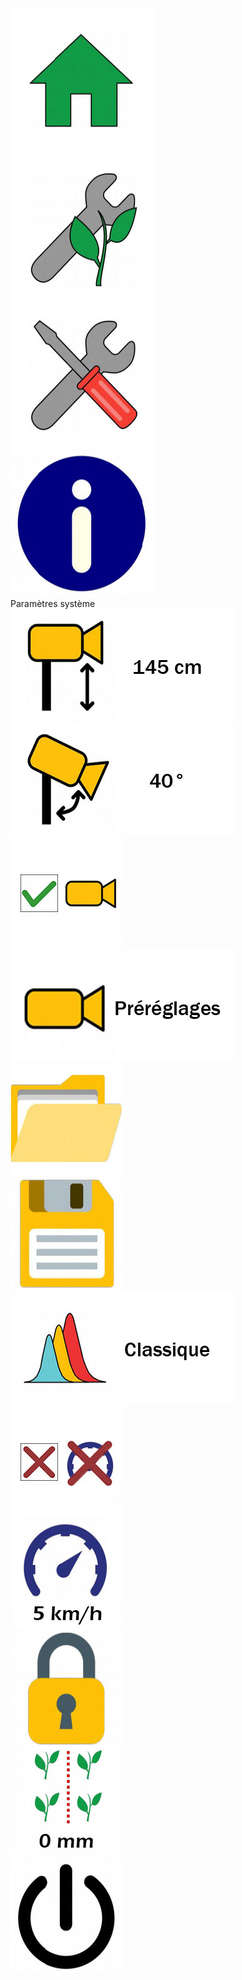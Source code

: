 <!DOCTYPE html>
<html>
<head>
	<meta charset="utf-8">
	<meta name="viewport" content="width=device width, initial-scale=1">
	<title>Interface Cormiers</title>
	<link rel="stylesheet" href="https://maxcdn.bootstrapcdn.com/bootstrap/4.0.0/css/bootstrap.min.css" integrity="sha384-Gn5384xqQ1aoWXA+058RXPxPg6fy4IWvTNh0E263XmFcJlSAwiGgFAW/dAiS6JXm" crossorigin="anonymous">
	<link rel="stylesheet" type="text/css" href="style.css">
	<script src="https://code.jquery.com/jquery-3.2.1.slim.min.js" integrity="sha384-KJ3o2DKtIkvYIK3UENzmM7KCkRr/rE9/Qpg6aAZGJwFDMVNA/GpGFF93hXpG5KkN" crossorigin="anonymous"></script>
	<script src="https://cdnjs.cloudflare.com/ajax/libs/popper.js/1.12.9/umd/popper.min.js" integrity="sha384-ApNbgh9B+Y1QKtv3Rn7W3mgPxhU9K/ScQsAP7hUibX39j7fakFPskvXusvfa0b4Q" crossorigin="anonymous"></script>
	<script src="https://maxcdn.bootstrapcdn.com/bootstrap/4.0.0/js/bootstrap.min.js" integrity="sha384-JZR6Spejh4U02d8jOt6vLEHfe/JQGiRRSQQxSfFWpi1MquVdAyjUar5+76PVCmYl" crossorigin="anonymous"></script>
	<script src="https://ajax.googleapis.com/ajax/libs/jquery/3.5.0/jquery.min.js"></script>

	

</head>

<body>
	<div class="row justify-content-center">
		<div class="divmar">
			<div class="grid-container1">
				<div class="grid-div1 grid-cursor" id="ic1"><img class="itsize1" src="Images/b40.jpg"></div>
				<div class="grid-div1 grid-cursor" id="ic2"><img class="itsize1" src="Images/b39.jpg"></div>
				<div class="grid-div0 grid-cursor" id="ic3"><img class="itsize1" src="Images/b38.jpg"></div>
				<div class="grid-div1 grid-cursor" id="ic4"><img class="itsize1" src="Images/b41.jpg"></div>
				<div class="blank3 grid-div1"></div>
				<div class="blank2 grid-div2"></div>
				<div class="grid-ti2 texts grid-div4" id="title">Paramètres système</div>
			</div>
			<div class="grid-container2">
				<div class="itcam1 grid-div1 grid-cursor" id="btn1" data-value="145"><img class="itsize1" id="img1" src="Images/b68.jpg"></div>
				<div class="itcam2 grid-div1 grid-cursor" id="btn2" data-value="40"><img class="itsize1" id="img2" src="Images/b69.jpg"></div>
				<div class="grid-div1 grid-cursor" id="btn3" data-value="on"><img class="itsize1" id="img3" src="Images/b64.jpg"></div>
				<div class="itcam3 grid-div1 grid-cursor" id="btn4"><img class="itsize1" id="img4" src="Images/b67.jpg"></div>
				<div class="grid-div1 grid-cursor" id="btn5"><img class="itsize1" id="img5" src="Images/b34.jpg"></div>
				<div class="grid-div1" id="btn6"></div>
				<div class="grid-div1" id="btn7"></div>
				<div class="grid-div1" id="btn8"></div>
				<div class="grid-div1" id="btn9"></div>
				<div class="grid-div1" id="btn10"></div>
				<div class="grid-div1" id="btn11"></div>
				<div class="grid-div1" id="btn12"></div>
				<div class="grid-div1 grid-cursor" id="btn13"><img class="itsize1" src="Images/b33.jpg"></div>
				<div class="itcam1 grid-div1 grid-cursor" id="btn14" data-value="cla"><img class="itsize1" id="img14" src="Images/b70.jpg"></div>
				<div class="grid-div1" id="btn15"></div>
				<div class="grid-div1 grid-cursor" id="btn16" data-value="off"><img class="itsize1" id="img16" src="Images/b65.jpg"></div>
				<div class="grid-div1 grid-cursor" id="btn17" data-value="5"><img class="itsize1" id="img17" src="Images/b71.jpg"></div>
				<div class="grid-div1" id="btn18"></div>
				<div class="grid-div1" id="btn19"></div>
				<div class="grid-div1 grid-cursor" id="btn20"><img class="itsize1" src="Images/b35.jpg"></div>
				<div class="grid-div1" id="btn21"></div>
				<div class="grid-div1" id="btn22"></div>
				<div class="grid-div1" id="btn23"></div>
				<div class="grid-div1" id="btn24"></div>
				<div class="grid-div1" id="btn25"></div>
				<div class="grid-div1" id="btn26"></div>
				<div class="grid-div1 grid-cursor" id="btn27"><img class="itsize1" id="img27" src="Images/b09.jpg"></div>
				<div class="grid-off grid-div1 grid-cursor" id="btn28"><img class="itsize1" src="Images/b36.jpg"></div>
			</div>
		</div>
	</div>

</body>
</html>

<script>
	$(document).ready(function(){

		$('#btn3').click(function(){
			var value = document.getElementById('btn3').getAttribute('data-value');
			if (value == "on") {
				$('#img3').attr('src','Images/b63.jpg');
				document.getElementById('btn3').setAttribute('data-value','off');
			} else {
				$('#img3').attr('src','Images/b64.jpg');
				document.getElementById('btn3').setAttribute('data-value','on');
			}
		});

		$('#btn16').click(function(){
			var value = document.getElementById('btn16').getAttribute('data-value');
			if (value == "on") {
				$('#img16').attr('src','Images/b65.jpg');
				document.getElementById('btn16').setAttribute('data-value','off');
			} else {
				$('#img16').attr('src','Images/b66.jpg');
				document.getElementById('btn16').setAttribute('data-value','on');
			}
		});

		$('#ic1').click(function(){
			open(index.md,_self);
		});

	});
</script>
